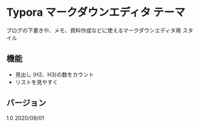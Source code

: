 # Typora マークダウンエディタ テーマ

ブログの下書きや、メモ、資料作成などに使えるマークダウンエディタ用 スタイル



## 機能

- 見出し (H2、H3)の数をカウント
- リストを見やすく

## バージョン
1.0 2020/09/01

